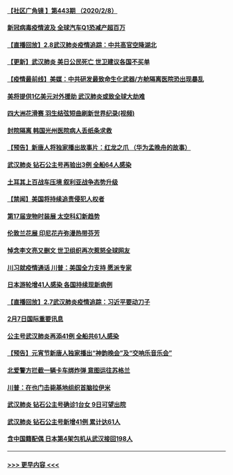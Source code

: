 #### [【社区广角镜  】第443期  （2020/2/8）](../pages/prog202/a102772736.md?t=02090522) 
#### [新冠病毒疫情波及 全球汽车Q1恐减产超百万](../pages/prog202/a102772695.md?t=02090522) 
#### [【直播回放】2.8武汉肺炎疫情追踪：中共高官空降湖北](../pages/prog202/a102772618.md?t=02090522) 
#### [【更新】武汉肺炎 美日公民死亡 世卫建议各国不买单](../pages/prog202/a102770740.md?t=02090522) 
#### [【疫情最前线】美媒：中共研发最致命生化武器/方舱隔离医院恐出现暴乱](../pages/prog202/a102772439.md?t=02090522) 
#### [美将提供1亿美元对外援助 武汉肺炎或致全球大劫难](../pages/prog202/a102772361.md?t=02090522) 
#### [四大洲花滑赛 羽生结弦短曲刷新世界纪录(视频)](../pages/prog202/a102772341.md?t=02090522) 
#### [封院隔离 韩国光州医院病人丢纸条求救](../pages/prog202/a102772282.md?t=02090522) 
#### [【预告】新唐人将独家播出故事片：红龙之爪 （华为孟晚舟的故事）](../pages/prog202/a102767728.md?t=02090522) 
#### [武汉肺炎 钻石公主号再验出3例 全船64人感染](../pages/prog202/a102771726.md?t=02090522) 
#### [土耳其上百战车压境 叙利亚战争态势升级](../pages/prog202/a102772132.md?t=02090522) 
#### [【禁闻】美国将持续追责侵犯人权者](../pages/prog202/a102772042.md?t=02090522) 
#### [第17届宠物时装展 太空科幻新趋势](../pages/prog202/a102772033.md?t=02090522) 
#### [伦敦兰花展 印尼花卉弥漫热带芬芳](../pages/prog202/a102772026.md?t=02090522) 
#### [悼念李文亮又删文 世卫组织再次惹怒全球网友](../pages/prog202/a102771968.md?t=02090522) 
#### [川习就疫情通话 川普：美国全力支持 愿派专家](../pages/prog202/a102771930.md?t=02090522) 
#### [日本游轮增41人感染 各国持续现新病例](../pages/prog202/a102771912.md?t=02090522) 
#### [【直播回放】2.7武汉肺炎疫情追踪：习近平要动刀子](../pages/prog202/a102771649.md?t=02090522) 
#### [2月7日国际重要讯息](../pages/prog202/a102771747.md?t=02090522) 
#### [公主号武汉肺炎再添41例 全船共61人感染](../pages/prog202/a102771703.md?t=02090522) 
#### [【预告】元宵节新唐人独家播出“神韵晚会”及“交响乐音乐会”](../pages/prog202/a102767674.md?t=02090522) 
#### [北爱警方拦截一辆卡车绑炸弹 意图运往苏格兰](../pages/prog202/a102771609.md?t=02090522) 
#### [川普：在也门击毙基地组织首脑拉伊米](../pages/prog202/a102771528.md?t=02090522) 
#### [武汉肺炎 钻石公主号确诊1台女 9日可望出院](../pages/prog202/a102771518.md?t=02090522) 
#### [武汉肺炎 钻石公主号新增41例 累计达61人](../pages/prog202/a102771486.md?t=02090522) 
#### [含中国籍配偶 日本第4架包机从武汉接回198人](../pages/prog202/a102771472.md?t=02090522) 

----
#### [ >>> 更早内容 <<< ](../indexes/prog202-earlier.md)
